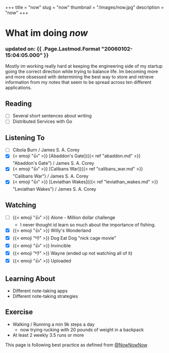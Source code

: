 +++
title = "now"
slug = "now"
thumbnail = "/images/now.jpg"
description = "now"
+++

# What im doing _now_
### updated on: {{ .Page.Lastmod.Format "20060102-15:04:05.000" }}

Mostly im working really hard at keeping the engineering side of my startup going the
correct direction while trying to balance life. Im becoming more and more obsessed with
determining the best way to store and retrieve information from my notes that seem to
be spread across ten different applications.

## Reading
- [ ] Several short sentences about writing
- [ ] Distributed Services with Go

## Listening To
- [ ] Cibola Burn / James S. A. Corey
- [x] {< emoji ":thumbsup:" >}} [Abaddon's Gate]({{< ref "abaddon.md" >}} "Abaddon's Gate") / James S. A. Corey
- [x] {< emoji ":thumbsup:" >}} [Calibans War]({{< ref "calibans_war.md" >}} "Calibans War") / James S. A. Corey
- [x] {< emoji ":thumbsup:" >}} [Leviathan Wakes]({{< ref "leviathan_wakes.md" >}} "Leviathan Wakes") / James S. A. Corey

## Watching
- [ ] {{< emoji ":thumbsup:" >}} Alone - Million dollar challenge
  - I never thought id learn so much about the importance of fishing.
- [x] {{< emoji ":thumbsup:" >}} Willy's Wonderland
- [x] {{< emoji ":thumbsdown:" >}} Dog Eat Dog "nick cage movie"
- [x] {{< emoji ":thumbsup:" >}} Invincible
- [x] {{< emoji ":thumbsdown:" >}} Wayne (ended up not watching all of it)
- [x] {{< emoji ":thumbsup:" >}} Uploaded

## Learning About
* Different note-taking apps
* Different note-taking strategies

## Exercise
* Walking / Running a min 9k steps a day
  * now trying rucking with 20 pounds of weight in a backpack
* At least 2 weekly 3.5 runs or more

This page is following best practice as defined from
[@NowNowNow](https://twitter.com/NowNowNow)
